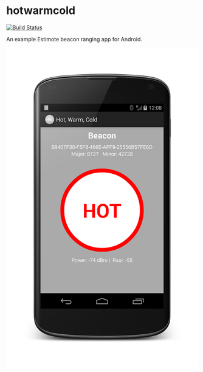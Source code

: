 hotwarmcold
===========

[![Build Status](https://travis-ci.org/KarlNosworthy/hotwarmcold.svg?branch=master)](https://travis-ci.org/KarlNosworthy/hotwarmcold)

An example Estimote beacon ranging app for Android.

![Hot Screenshot](images/screenshot_hot.png)
